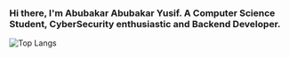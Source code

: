 ### Hi there, I'm Abubakar Abubakar Yusif. A Computer Science Student, CyberSecurity enthusiastic and Backend Developer.

![Top Langs](https://github-readme-stats.vercel.app/api/top-langs/?username=abuyusif01&layout=compact)
